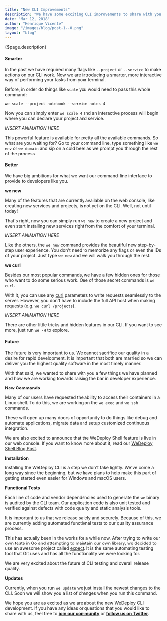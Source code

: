 ```yaml
---
title: "New CLI Improvements"
description: "We have some exciting CLI improvements to share with you, as well as a look into the future of our interface."
date: "Mar 12, 2018"
author: "Henrique Vicente"
image: "/images/blog/post-1--0.png"
layout: "blog"
---
```


<article>

{$page.description}

#### Smarter

In the past we have required many flags like `--project` or `--service` to make actions on our CLI work. Now we are introducing a smarter, more interactive way of performing your tasks from your terminal.

Before, in order do things like `scale` you would need to pass this whole command:

```
we scale --project notebook --service notes 4
```

Now you can simply enter `we scale 4` and an interactive process will begin where you can declare your project and service.

_INSERT ANIMATION HERE_

This powerful feature is available for pretty all the available commands. So what are you waiting for? Go to your command line, type something like `we env` or `we domain` and sip on a cold beer as we prompt you through the rest of the process. 

#### Better

We have big ambitions for what we want our command-line interface to provide to developers like you.

**we new**

Many of the features that are currently available on the web console, like creating new services and projects, is not yet on the CLI. Well, not until today! 

That's right, now you can simply run `we new` to create a new project and even start installing new services right from the comfort of your terminal.

_INSERT ANIMATION HERE_

Like the others, the `we new` command provides the beautiful new step-by-step user experience. You don't need to memorize any flags or even the IDs of your project. Just type `we new` and we will walk you through the rest.

**we curl**

Besides our most popular commands, we have a few hidden ones for those who want to do some serious work. One of those secret commands is `we curl`.

With it, you can use any [curl](https://curl.haxx.se/) parameters to write requests seamlessly to the server. However, you don't have to include the full API host when making requests (e.g. `we curl /projects`).

_INSERT ANIMATION HERE_

There are other little tricks and hidden features in our CLI. If you want to see more, just run `we -H` to explore.

#### Future

The future is very important to us. We cannot sacrifice our quality in a desire for rapid development. It is important that both are married so we can deliver you the highest quality software in the most timely manner.

With that said, we wanted to share with you a few things we have planned and how we are working towards raising the bar in developer experience.

**New Commands**

Many of our users have requested the ability to access their containers in a Linux shell. To do this, we are working on the `we exec` and `we ssh` commands.

These will open up many doors of opportunity to do things like debug and automate applications, migrate data and setup customized continuous integration.

We are also excited to announce that the WeDeploy Shell feature is live in our web console. If you want to know more about it, read our [WeDeploy Shell Blog Post](/blog/introducing-wedeploy-shell/).

**Installation**

Installing the WeDeploy CLI is a step we don't take lightly. We've come a long way since the beginning, but we have plans to help make this part of getting started even easier for Windows and macOS users.

**Functional Tests**

Each line of code and vendor dependencies used to generate the `we` binary is audited by the CLI team. Our application code is also unit tested and verified against defects with code quality and static analysis tools. 

It is important to us that we release safely and securely. Because of this, we are currently adding automated functional tests to our quality assurance process.

This has actually been in the works for a while now. After trying to write our own tests in Go and attempting to maintain our own library, we decided to use an awesome project called [expect](http://core.tcl.tk/expect/index). It is the same automating testing tool that Git uses and has all the functionality we were looking for. 

We are very excited about the future of CLI testing and overall release quality.

**Updates**

Currently, when you run `we update` we just install the newest changes to the CLI. Soon we will show you a list of changes when you run this command.

We hope you are as excited as we are about the new WeDeploy CLI development. If you have any ideas or questions that you would like to share with us, feel free to **[join our community](https://chat.wedeploy.com/)** or **[follow us on Twitter](https://twitter.com/wedeploy)**.

</article>
